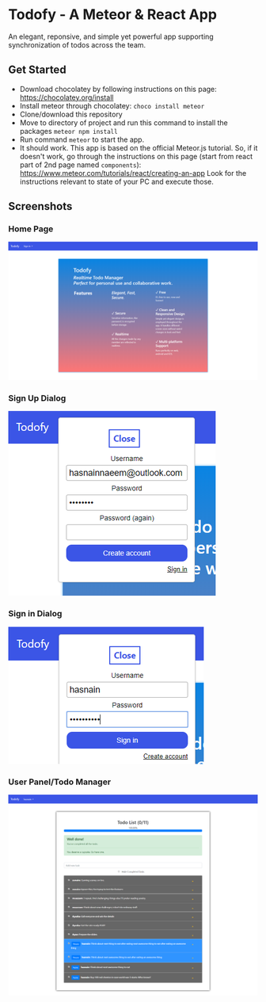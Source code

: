 # Todofy - A Meteor & React App
An elegant, reponsive, and simple yet powerful app supporting synchronization of todos across the team. 

## Get Started
* Download chocolatey by following instructions on this page: https://chocolatey.org/install
* Install meteor through chocolatey: `choco install meteor`
* Clone/download this repository
* Move to directory of project and run this command to install the packages `meteor npm install`
* Run command `meteor` to start the app.
* It should work. This app is based on the official Meteor.js tutorial. So, if it doesn't work, go through the instructions on this page (start from react part of 2nd page named `components`): https://www.meteor.com/tutorials/react/creating-an-app
Look for the instructions relevant to state of your PC and execute those. 

## Screenshots
### Home Page
![Todofy - Home Page](_screenshots/home-page.png)
### Sign Up Dialog
![Sign Up Dialog](_screenshots/sign-up-box.png)
### Sign in Dialog
![Login Dialog](_screenshots/sign-in-box.PNG)
### User Panel/Todo Manager
![User Panel/Todo Manager](_screenshots/user-panel.png)
